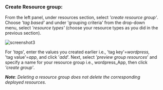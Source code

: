 ### ﻿Create Resource group:

From the left panel, under resources section, select *'create resource group'*. Choose *'tag based'* and under 'grouping criteria' from the drop-down menu, select *'resource types'* (choose your resource types as you did in the previous section).

![screenshot3](./task1_images/create_resourceGroup_image11.png)

For *'tags*', enter the values you created earlier i.e., 'tag key'=*wordpress,* 'tag value'=*app*, and click '*add*'. Next, select *'preview group resources*' and specify a name for your resource group i.e., wordpress\_App, then click *'create group'*.

***Note***: _Deleting a resource group does not delete the corresponding deployed resources_.

